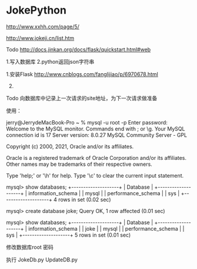 # JokePython

http://www.xxhh.com/page/5/

http://www.jokeji.cn/list.htm

Todo
http://docs.jinkan.org/docs/flask/quickstart.html#web

1.写入数据库
2.python返回json字符串

1.安装Flask
http://www.cnblogs.com/fanglijiao/p/6970678.html

2.


Todo
向数据库中记录上一次请求的site地址，为下一次请求做准备



使用：

jerry@JerrydeMacBook-Pro ~ % mysql -u root -p
Enter password: 
Welcome to the MySQL monitor.  Commands end with ; or \g.
Your MySQL connection id is 17
Server version: 8.0.27 MySQL Community Server - GPL

Copyright (c) 2000, 2021, Oracle and/or its affiliates.

Oracle is a registered trademark of Oracle Corporation and/or its
affiliates. Other names may be trademarks of their respective
owners.

Type 'help;' or '\h' for help. Type '\c' to clear the current input statement.

mysql> show databases;
+--------------------+
| Database           |
+--------------------+
| information_schema |
| mysql              |
| performance_schema |
| sys                |
+--------------------+
4 rows in set (0.02 sec)

mysql> create database joke;
Query OK, 1 row affected (0.01 sec)

mysql> show databases;
+--------------------+
| Database           |
+--------------------+
| information_schema |
| joke               |
| mysql              |
| performance_schema |
| sys                |
+--------------------+
5 rows in set (0.01 sec)

修改数据库root 密码

执行 JokeDb.py  UpdateDB.py